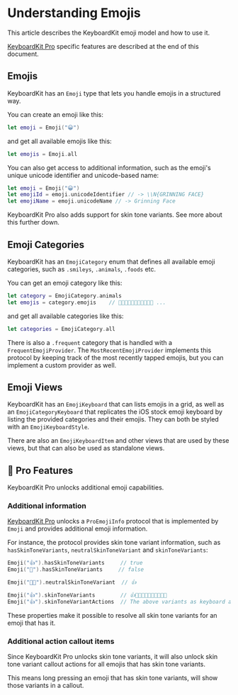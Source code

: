 # Understanding Emojis

This article describes the KeyboardKit emoji model and how to use it.

[KeyboardKit Pro][Pro] specific features are described at the end of this document.


## Emojis

KeyboardKit has an ``Emoji`` type that lets you handle emojis in a structured way.

You can create an emoji like this:

```swift
let emoji = Emoji("😀")
```

and get all available emojis like this:

```swift
let emojis = Emoji.all
```

You can also get access to additional information, such as the emoji's unique unicode identifier and unicode-based name:

```swift
let emoji = Emoji("😀")
let emojiId = emoji.unicodeIdentifier // -> \\N{GRINNING FACE}
let emojiName = emoji.unicodeName // -> Grinning Face
```

KeyboardKit Pro also adds support for skin tone variants. See more about this further down.



## Emoji Categories

KeyboardKit has an ``EmojiCategory`` enum that defines all available emoji categories, such as `.smileys`, `.animals`, `.foods` etc. 

You can get an emoji category like this:

```swift
let category = EmojiCategory.animals
let emojis = category.emojis    // 🐶🐱🐭🐹🐰🦊🐻🐼🐻‍❄️🐨 ...
```

and get all available categories like this:

```swift
let categories = EmojiCategory.all
```

There is also a `.frequent` category that is handled with a ``FrequentEmojiProvider``. The ``MostRecentEmojiProvider`` implements this protocol by keeping track of the most recently tapped emojis, but you can implement a custom provider as well. 



## Emoji Views

KeyboardKit has an ``EmojiKeyboard`` that can lists emojis in a grid, as well as an ``EmojiCategoryKeyboard`` that replicates the iOS stock emoji keyboard by listing the provided categories and their emojis. They can both be styled with an ``EmojiKeyboardStyle``.

There are also an ``EmojiKeyboardItem`` and other views that are used by these views, but that can also be used as standalone views.



## 👑 Pro Features

KeyboardKit Pro unlocks additional emoji capabilities.


### Additional information

[KeyboardKit Pro][Pro] unlocks a ``ProEmojiInfo`` protocol that is implemented by ``Emoji`` and provides additional emoji information.

For instance, the protocol provides skin tone variant information, such as ``hasSkinToneVariants``, ``neutralSkinToneVariant`` and ``skinToneVariants``:

```swift
Emoji("👍").hasSkinToneVariants     // true
Emoji("🚀").hasSkinToneVariants     // false

Emoji("👍🏿").neutralSkinToneVariant  // 👍

Emoji("👍").skinToneVariants        // 👍👍🏻👍🏼👍🏽👍🏾👍🏿
Emoji("👍").skinToneVariantActions  // The above variants as keyboard actions
```

These properties make it possible to resolve all skin tone variants for an emoji that has it.


### Additional action callout items

Since KeyboardKit Pro unlocks skin tone variants, it will also unlock skin tone variant callout actions for all emojis that has skin tone variants.

This means long pressing an emoji that has skin tone variants, will show those variants in a callout.



[Pro]: https://github.com/KeyboardKit/KeyboardKitPro
